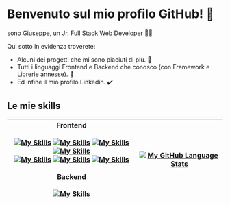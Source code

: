 # Benvenuto sul mio profilo GitHub! 👻

<div>
  <p>
    sono Giuseppe, un Jr. Full Stack Web Developer 👨‍💻
  </p>
</div>

Qui sotto in evidenza troverete:

- Alcuni dei progetti che mi sono piaciuti di più. 🚧
- Tutti i linguaggi Frontend e Backend che conosco (con Framework e Librerie annesse). 👾
- Ed infine il mio profilo Linkedin. ✔️

</div>

## Le mie skills

| Frontend <br/> <br/> [![My Skills](https://skills.thijs.gg/icons?i=html)](https://skills.thijs.gg) [![My Skills](https://skills.thijs.gg/icons?i=css)](https://skills.thijs.gg) [![My Skills](https://skills.thijs.gg/icons?i=sass)](https://skills.thijs.gg) [![My Skills](https://skills.thijs.gg/icons?i=bootstrap)](https://skills.thijs.gg) <br/>[![My Skills](https://skills.thijs.gg/icons?i=javascript)](https://skills.thijs.gg) [![My Skills](https://skills.thijs.gg/icons?i=vue)](https://skills.thijs.gg) [![My Skills](https://skills.thijs.gg/icons?i=vite)](https://skills.thijs.gg) <br/><br/> Backend <br/><br/> [![My Skills](https://skills.thijs.gg/icons?i=mysql,php,laravel,git)](https://skills.thijs.gg) | [![My GitHub Language Stats](https://github-readme-stats.vercel.app/api/top-langs/?username=zGiusee&langs_count=5&theme=tokyonight)]() |
| --------------------------------------------------------------------------------------------------------------------------------------------------------------------------------------------------------------------------------------------------------------------------------------------------------------------------------------------------------------------------------------------------------------------------------------------------------------------------------------------------------------------------------------------------------------------------------------------------------------------------------------------------------------------------------------------------------------------------------- | -------------------------------------------------------------------------------------------------------------------------------------- |
